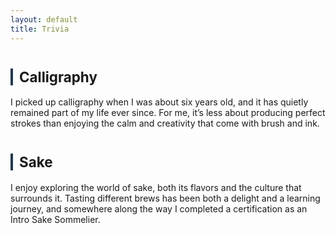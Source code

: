 ```yaml
---
layout: default
title: Trivia
---
```


<div class="divider"></div>

<!-- ===== Calligraphy ===== -->
<h2 id="calligraphy" style="font-size:1.6em; margin-top:40px; border-left:4px solid #1B3A57; padding-left:10px;">Calligraphy</h2>
<p>
  I picked up calligraphy when I was about six years old, and it has quietly remained part of my life ever since. For me, it’s less about producing perfect strokes than enjoying the calm and creativity that come with brush and ink.
</p>


<!-- ===== Sake ===== -->
<h2 id="sake" style="font-size:1.6em; margin-top:40px; border-left:4px solid #1B3A57; padding-left:10px;">Sake</h2>
<p>
  I enjoy exploring the world of sake, both its flavors and the culture that surrounds it. Tasting different brews has been both a delight and a learning journey, and somewhere along the way I completed a certification as an Intro Sake Sommelier.
</p>

<div class="divider"></div>
